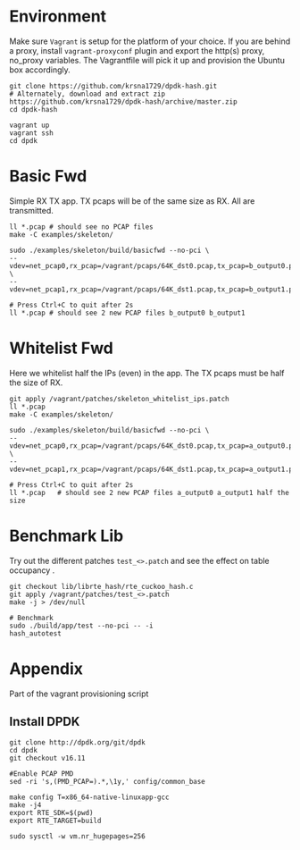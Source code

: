 Environment
===========

Make sure `Vagrant` is setup for the platform of your choice. If you are behind a proxy, install `vagrant-proxyconf` plugin and export the http(s) proxy, no_proxy variables. The Vagrantfile will pick it up and provision the Ubuntu box accordingly.

```shell
git clone https://github.com/krsna1729/dpdk-hash.git
# Alternately, download and extract zip https://github.com/krsna1729/dpdk-hash/archive/master.zip
cd dpdk-hash

vagrant up
vagrant ssh
cd dpdk
```

Basic Fwd
==========

Simple RX TX app. TX pcaps will be of the same size as RX. All are transmitted.

```shell
ll *.pcap # should see no PCAP files
make -C examples/skeleton/

sudo ./examples/skeleton/build/basicfwd --no-pci \
--vdev=net_pcap0,rx_pcap=/vagrant/pcaps/64K_dst0.pcap,tx_pcap=b_output0.pcap \
--vdev=net_pcap1,rx_pcap=/vagrant/pcaps/64K_dst1.pcap,tx_pcap=b_output1.pcap

# Press Ctrl+C to quit after 2s
ll *.pcap # should see 2 new PCAP files b_output0 b_output1
```

Whitelist Fwd
=============

Here we whitelist half the IPs (even) in the app. The TX pcaps must be half the size of RX.

```shell
git apply /vagrant/patches/skeleton_whitelist_ips.patch
ll *.pcap
make -C examples/skeleton/

sudo ./examples/skeleton/build/basicfwd --no-pci \
--vdev=net_pcap0,rx_pcap=/vagrant/pcaps/64K_dst0.pcap,tx_pcap=a_output0.pcap \
--vdev=net_pcap1,rx_pcap=/vagrant/pcaps/64K_dst1.pcap,tx_pcap=a_output1.pcap

# Press Ctrl+C to quit after 2s
ll *.pcap   # should see 2 new PCAP files a_output0 a_output1 half the size
```

Benchmark Lib
=============

Try out the different patches `test_<>.patch` and see the effect on table occupancy .

```shell
git checkout lib/librte_hash/rte_cuckoo_hash.c
git apply /vagrant/patches/test_<>.patch
make -j > /dev/null

# Benchmark
sudo ./build/app/test --no-pci -- -i
hash_autotest
```

Appendix
========

Part of the vagrant provisioning script

Install DPDK
------------

```shell
git clone http://dpdk.org/git/dpdk
cd dpdk
git checkout v16.11

#Enable PCAP PMD
sed -ri 's,(PMD_PCAP=).*,\1y,' config/common_base

make config T=x86_64-native-linuxapp-gcc
make -j4
export RTE_SDK=$(pwd)
export RTE_TARGET=build

sudo sysctl -w vm.nr_hugepages=256
```
